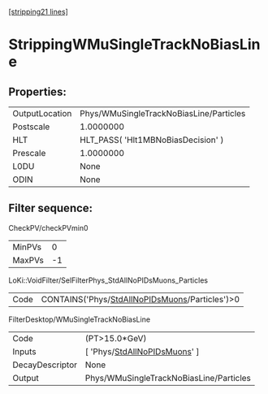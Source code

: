 [[stripping21 lines]](./stripping21-index)

# StrippingWMuSingleTrackNoBiasLine

## Properties:

|                |                                         |
|----------------|-----------------------------------------|
| OutputLocation | Phys/WMuSingleTrackNoBiasLine/Particles |
| Postscale      | 1.0000000                               |
| HLT            | HLT_PASS( 'Hlt1MBNoBiasDecision' )      |
| Prescale       | 1.0000000                               |
| L0DU           | None                                    |
| ODIN           | None                                    |

## Filter sequence:

CheckPV/checkPVmin0

|        |     |
|--------|-----|
| MinPVs | 0   |
| MaxPVs | -1  |

LoKi::VoidFilter/SelFilterPhys_StdAllNoPIDsMuons_Particles

|      |                                                                                                    |
|------|----------------------------------------------------------------------------------------------------|
| Code | CONTAINS('Phys/[StdAllNoPIDsMuons](./stripping21-commonparticles-stdallnopidsmuons)/Particles')\>0 |

FilterDesktop/WMuSingleTrackNoBiasLine

|                 |                                                                                   |
|-----------------|-----------------------------------------------------------------------------------|
| Code            | (PT\>15.0\*GeV)                                                                   |
| Inputs          | [ 'Phys/[StdAllNoPIDsMuons](./stripping21-commonparticles-stdallnopidsmuons)' ] |
| DecayDescriptor | None                                                                              |
| Output          | Phys/WMuSingleTrackNoBiasLine/Particles                                           |
